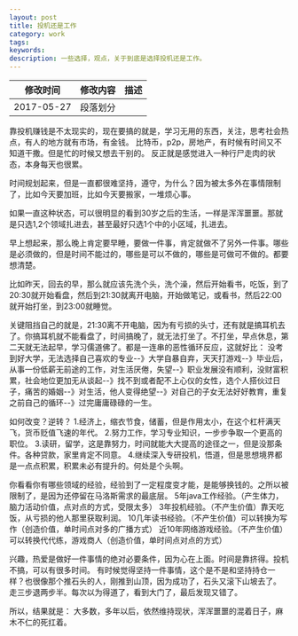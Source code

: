 ```yaml
---
layout: post
title: 投机还是工作
category: work
tags: 
keywords: 
description: 一些选择，观点，关于到底是选择投机还是工作。
---
```

| 修改时间 |    修改内容        | 描述  |
| ------------- |:-------------:| -----:|
| 2017-05-27     | 段落划分| |

靠投机赚钱是不太现实的，现在要搞的就是，学习无用的东西，关注，思考社会热点，有人的地方就有市场，有金钱。
比特币，p2p，房地产，有时候有时间又不知道干撒。但是忙的时候又想去干别的。
反正就是感觉进入一种行尸走肉的状态，本身每天也很累。

时间规划起来，但是一直都很难坚持，遵守，为什么？因为被太多外在事情限制了，比如今天要加班，比如今天要搬家，一堆烦心事。

如果一直这种状态，可以很明显的看到30岁之后的生活，一样是浑浑噩噩。那就是只选1,2个领域扎进去，甚至最好只选1个中的小区域，扎进去。

早上想起来，那么晚上肯定要早睡，要做一件事，肯定就做不了另外一件事。哪些是必须做的，但是时间不能过的，哪些是可以不做的，哪些是可做可不做的。都要想清楚。

比如昨天，回去的早，那么就应该先洗个头，洗个澡，然后开始看书，吃饭，到了20:30就开始看盘，然后到21:30就离开电脑，开始做笔记，或看书，然后22:00就开始打坐，到23:00就睡觉。

关键阻挡自己的就是，21:30离不开电脑，因为有亏损的头寸，还有就是搞耳机去了。你搞耳机就不能看盘了，时间搞晚了，就无法打坐了。不打坐，早点休息，第二天就无法起早，学习儒道佛了。都是一连串的恶性循环反应，这就好比：
没考到好大学，无法选择自己喜欢的专业--》大学自暴自弃，天天打游戏--》毕业后，从事一份低薪无前途的工作，对生活厌倦，失望--》职业发展没有顺利，没财富积累，社会地位更加无从谈起--》找不到或者配不上心仪的女性，选个人搭伙过日子，痛苦的婚姻--》对生活，他人变得绝望--》对自己的子女无法好好教育，重复之前自己的循环--》过完庸庸碌碌的一生。

如何改变？逆转？
1.经济上，缩衣节食，储蓄，但是作用太小，在这个杠杆满天飞，货币贬值飞速的年代。
2.努力工作，学习专业知识，一步步争取一个更高的职位。
3.读研，留学，这是靠努力，时间就能大大提高的途径之一，但是没那条件。各种贷款，家里肯定不同意。
4.继续深入专研投机，悟道，但是思想境界都是一点点积累，积累未必有提升的。何处是个头啊。


你看看你有哪些领域的经验，经验到了一定程度变才能，是能够换钱的。之所以被限制了，是因为还停留在马洛斯需求的最底层。
5年java工作经验。（产生体力，脑力活动价值，点对点的方式，受限太多）
3年投机经验。（不产生价值）靠天吃饭，从亏损的他人那里获取利润。
10几年读书经验。（不产生价值）可以转换为写作（创造价值，单时间点对多的广播方式）
近10年网络游戏经验。（不产生价值）可以转换代代练，游戏商人（创造价值，单时间点对点的方式）

兴趣，热爱是做好一件事情的绝对必要条件，因为心在上面。时间是靠挤得。投机不搞，可以有很多时间。
有时候觉得坚持一件事情，这个是不是和坚持持仓一样？也很像那个推石头的人，刚推到山顶，因为成功了，石头又滚下山坡去了。
走三步退两步半。每次以为得道了，看到大门了，最后发现又错了。



所以，结果就是：
大多数，多年以后，依然维持现状，浑浑噩噩的混着日子，麻木不仁的死扛着。







